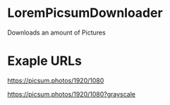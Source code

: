 # LoremPicsumDownloader
Downloads an amount of Pictures

# Exaple URLs

https://picsum.photos/1920/1080

https://picsum.photos/1920/1080?grayscale
